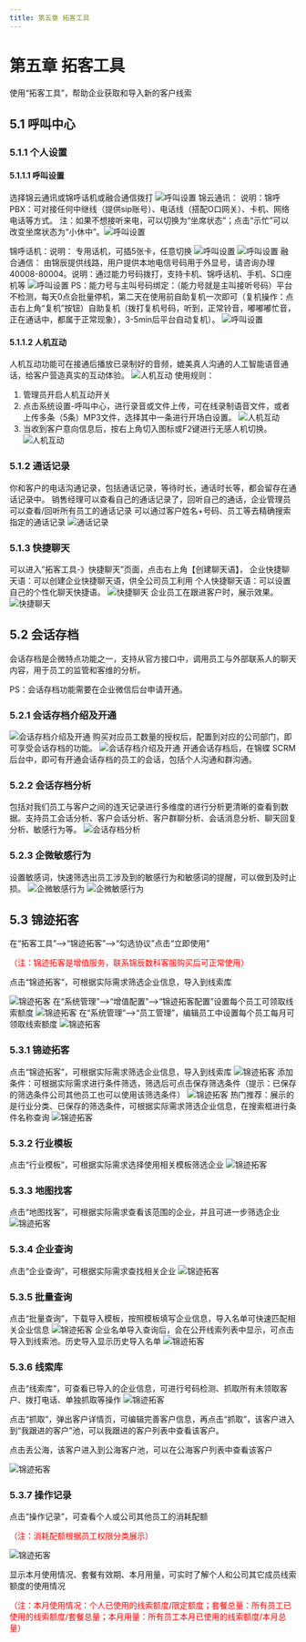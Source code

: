 ```yaml
---
title: 第五章 拓客工具
---
```


# 第五章 拓客工具
<ImageViewer />

使用“拓客工具”，帮助企业获取和导入新的客户线索

## 5.1 呼叫中心

### 5.1.1 个人设置

#### 5.1.1.1 呼叫设置

选择锦云通讯或锦呼话机或融合通信拨打
![呼叫设置](/assets/media/manual-default-5.1.1.1-1.png)
锦云通讯： 说明：锦呼PBX：可对接任何中继线（提供sip账号）、电话线（搭配O口网关）、卡机、网络电话等方式。
注：如果不想接听来电，可以切换为“坐席状态”；点击“示忙”可以改变坐席状态为“小休中”。![呼叫设置](/assets/media/manual-default-5.1.1.1-2.png)

锦呼话机：说明： 专用话机，可插5张卡，任意切换
![呼叫设置](/assets/media/manual-default-5.1.1.1-3.png)
![呼叫设置](/assets/media/manual-default-5.1.1.1-4.png)
融合通信： 由锦辰提供线路，用户提供本地电信号码用于外显号，请咨询办理40008-80004。说明：通过能力号码拨打，支持卡机、锦呼话机、手机、S口座机等
![呼叫设置](/assets/media/manual-default-5.1.1.1-5.png)
PS：能力号与主叫号码绑定：（能力号就是主叫接听号码）平台不检测，每天0点会批量停机，第二天在使用前自助复机一次即可（复机操作：点击右上角“复机”按钮）自助复机（拨打复机号码，听到，正常铃音，嘟嘟嘟忙音，正在通话中，都属于正常现象），3-5min后平台自动复机）。
![呼叫设置](/assets/media/manual-default-5.1.1.1-6.png)

#### 5.1.1.2 人机互动
人机互动功能可在接通后播放已录制好的音频，媲美真人沟通的人工智能语音通话，给客户营造真实的互动体验。
![人机互动](/assets/media/manual-default-5.1.1.2-1.png)
 使用规则：
1. 管理员开启人机互动开关
2. 点击系统设置-呼叫中心，进行录音或文件上传，可在线录制语音文件，或者上传多条（5条）MP3文件，选择其中一条进行开场白设置。
![人机互动](/assets/media/manual-default-5.1.1.2-2.png)
3. 当收到客户意向信息后，按右上角切入图标或F2键进行无感人机切换。
![人机互动](/assets/media/manual-default-5.1.1.2-3.png)

### 5.1.2 通话记录
你和客户的电话沟通记录，包括通话记录，等待时长，通话时长等，都会留存在通话记录中。
销售经理可以查看自己的通话记录了，回听自己的通话，企业管理员可以查看/回听所有员工的通话记录
可以通过客户姓名+号码、员工等去精确搜索指定的通话记录
![通话记录](/assets/media/manual-default-5.1.2.png)

### 5.1.3 快捷聊天
可以进入”拓客工具-》快捷聊天”页面，点击右上角【创建聊天语】，
企业快捷聊天语：可以创建企业快捷聊天语，供全公司员工利用
个人快捷聊天语：可以设置自己的个性化聊天快捷语。
![快捷聊天](/assets/media/manual-default-5.1.3-1.png)
企业员工在跟进客户时，展示效果。
![快捷聊天](/assets/media/manual-default-5.1.3-2.png)

## 5.2 会话存档
会话存档是企微特点功能之一，支持从官方接口中，调用员工与外部联系人的聊天内容，用于员工的监管和客维的分析。

PS：会话存档功能需要在企业微信后台申请开通。

### 5.2.1 会话存档介绍及开通
![会话存档介绍及开通](/assets/media/manual-default-5.2.1-1.png)
购买对应员工数量的授权后，配置到对应的公司部门，即可享受会话存档的功能。
![会话存档介绍及开通](/assets/media/manual-default-5.2.1-2.png)
开通会话存档后，在锦蝶 SCRM 后台中，即可有开通会话存档的员工的会话，包括个人沟通和群沟通。

### 5.2.2 会话存档分析
包括对我们员工与客户之间的连天记录进行多维度的进行分析更清晰的查看到数据。支持员工会话分析、客户会话分析、客户群聊分析、会话消息分析、聊天回复分析、敏感行为等。
![会话存档分析](/assets/media/manual-default-5.2.2.png)

### 5.2.3 企微敏感行为
设置敏感词，快速筛选出员工涉及到的敏感行为和敏感词的提醒，可以做到及时止损。
![企微敏感行为](/assets/media/manual-default-5.2.3-1.png)
![企微敏感行为](/assets/media/manual-default-5.2.3-2.png)


## 5.3 锦迹拓客

在“拓客工具”-->“锦迹拓客”-->“勾选协议”点击“立即使用”

<span style="color:red;">（注：锦迹拓客是增值服务，联系锦辰数科客服购买后可正常使用）</span>

点击“锦迹拓客”，可根据实际需求筛选企业信息，导入到线索库

![锦迹拓客](/assets/media/manual-default-5.3-1.png)
在“系统管理”-->“增值配置”-->“锦迹拓客配置”设置每个员工可领取线索额度
![锦迹拓客](/assets/media/manual-default-5.3-2.png)
在“系统管理”-->“员工管理”，编辑员工中设置每个员工每月可领取线索额度
![锦迹拓客](/assets/media/manual-default-5.3-3.png)

### 5.3.1 锦迹拓客
点击“锦迹拓客”，可根据实际需求筛选企业信息，导入到线索库
![锦迹拓客](/assets/media/manual-default-5.3-4.png)
添加条件：可根据实际需求进行条件筛选，筛选后可点击保存筛选条件（提示：已保存的筛选条件公司其他员工也可以使用该筛选条件）
![锦迹拓客](/assets/media/manual-default-5.3-5.png)
热门推荐：展示的是行业分类、已保存的筛选条件，可根据实际需求筛选企业信息，在搜索框进行条件名称查询
![锦迹拓客](/assets/media/manual-default-5.3-6.png)

### 5.3.2 行业模板
点击“行业模板”，可根据实际需求选择使用相关模板筛选企业
![锦迹拓客](/assets/media/manual-default-5.3-7.png)

### 5.3.3 地图找客
点击“地图找客”，可根据实际需求查看该范围的企业，并且可进一步筛选企业
![锦迹拓客](/assets/media/manual-default-5.3-8.png)

### 5.3.4 企业查询
点击“企业查询”，可根据实际需求查找相关企业
![锦迹拓客](/assets/media/manual-default-5.3-9.png)

### 5.3.5 批量查询
点击“批量查询”，下载导入模板，按照模板填写企业信息，导入名单可快速匹配相关企业信息
![锦迹拓客](/assets/media/manual-default-5.3-10.png)
企业名单导入查询后，会在公开线索列表中显示，可点击导入到线索池。历史导入显示历史导入名单
![锦迹拓客](/assets/media/manual-default-5.3-11.png)

### 5.3.6 线索库
点击“线索库”，可查看已导入的企业信息，可进行号码检测、抓取所有未领取客户、拨打电话、单独抓取等操作
![锦迹拓客](/assets/media/manual-default-5.3-12.png)

点击“抓取”，弹出客户详情页，可编辑完善客户信息，再点击“抓取”，该客户进入到“我跟进的客户”池，可以我跟进的客户列表中查看该客户。

点击丢公海，该客户进入到公海客户池，可以在公海客户列表中查看该客户

![锦迹拓客](/assets/media/manual-default-5.3-13.png)

### 5.3.7 操作记录
点击“操作记录”，可查看个人或公司其他员工的消耗配额

<span style="color:red;">（注：消耗配额根据员工权限分类展示）</span>

![锦迹拓客](/assets/media/manual-default-5.3-14.png)

显示本月使用情况、套餐有效期、本月用量，可实时了解个人和公司其它成员线索额度的使用情况

<span style="color:red;">（注：本月使用情况：个人已使用的线索额度/限定额度；套餐总量：所有员工已使用的线索额度/套餐总量；本月用量：所有员工本月已使用的线索额度/本月总量）</span>



